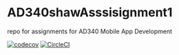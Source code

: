 # AD340shawAsssisignment1
repo for assignments for AD340 Mobile App Development

[![codecov](https://codecov.io/gh/cjshaw/AD340shawAsssisignment1/branch/master/graph/badge.svg)](https://codecov.io/gh/cjshaw/AD340shawAsssisignment1)
[![CircleCI](https://circleci.com/gh/cjshaw/AD340shawAsssisignment1.svg?style=svg)](https://circleci.com/gh/cjshaw/AD340shawAsssisignment1)
